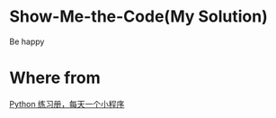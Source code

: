 # Show-Me-the-Code(My Solution)

Be happy

# Where from

[Python 练习册，每天一个小程序](https://github.com/Yixiaohan/show-me-the-code)
